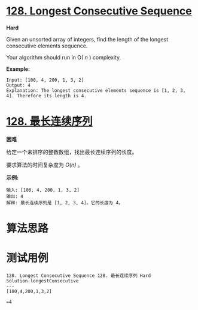 # [128. Longest Consecutive Sequence][enTitle]

**Hard**

Given an unsorted array of integers, find the length of the longest consecutive elements sequence.

Your algorithm should run in O( *n* ) complexity.

**Example:** 

```
Input: [100, 4, 200, 1, 3, 2]
Output: 4
Explanation: The longest consecutive elements sequence is [1, 2, 3, 4]. Therefore its length is 4.

```


# [128. 最长连续序列][cnTitle]

**困难**

给定一个未排序的整数数组，找出最长连续序列的长度。

要求算法的时间复杂度为  *O(n)* 。

**示例:** 

```
输入: [100, 4, 200, 1, 3, 2]
输出: 4
解释: 最长连续序列是 [1, 2, 3, 4]。它的长度为 4。
```




# 算法思路

# 测试用例
```
128. Longest Consecutive Sequence 128. 最长连续序列 Hard
Solution.longestConsecutive
---
[100,4,200,1,3,2]

=4
```

[enTitle]: https://leetcode.com/problems/longest-consecutive-sequence/
[cnTitle]: https://leetcode-cn.com/problems/longest-consecutive-sequence/
